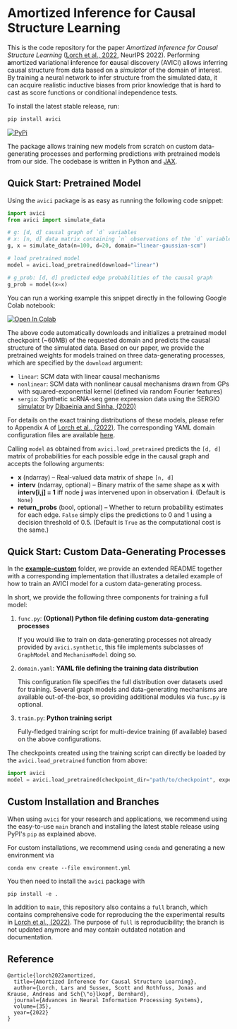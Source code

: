# Amortized Inference for Causal Structure Learning

This is the code repository for the paper 
_Amortized Inference for Causal Structure Learning_
([Lorch et al., 2022](https://arxiv.org/abs/2205.12934), NeurIPS 2022).
Performing **a**mortized **v**ariational **i**nference for 
**c**ausal d**i**scovery (AVICI) allows inferring causal structure 
from data based on a  _simulator_ of the domain of interest.
By training a neural network to infer structure from the simulated 
data, it can acquire realistic inductive biases from prior knowledge
that is hard to cast as score functions or conditional 
independence tests.


To install the latest stable release, run:

```bash
pip install avici
````
[![PyPi](https://img.shields.io/pypi/v/avici?logo=PyPI)](https://pypi.org/project/avici/)

The package allows training new models from scratch on custom data-generating processes 
and performing predictions with pretrained models from our side.
The codebase is written in Python and 
[JAX](https://jax.readthedocs.io/en/latest/notebooks/quickstart.html).


## Quick Start: Pretrained Model

Using the `avici` package is as easy as running the following code
snippet:

```python
import avici
from avici import simulate_data

# g: [d, d] causal graph of `d` variables
# x: [n, d] data matrix containing `n` observations of the `d` variables
g, x = simulate_data(n=100, d=20, domain="linear-gaussian-scm")

# load pretrained model
model = avici.load_pretrained(download="linear")

# g_prob: [d, d] predicted edge probabilities of the causal graph
g_prob = model(x=x)
```
You can run a working example this snippet directly in the following Google Colab notebook:

[![Open In Colab](https://colab.research.google.com/assets/colab-badge.svg)](https://colab.research.google.com/github/larslorch/avici/blob/master/example-pretrained/example.ipynb)

The above code automatically downloads and initializes 
a pretrained model checkpoint
(~60MB) of the requested domain and predicts
the causal structure of the simulated data.
Based on our paper, we provide the pretrained weights for models trained on
three data-generating processes, which are specified by the `download` argument:

- `linear`: SCM data with linear causal mechanisms
- `nonlinear`: SCM data with nonlinear causal mechanisms drawn 
from GPs with squared-exponential kernel
(defined via random Fourier features)
- `sergio`: Synthetic scRNA-seq gene expression data using the SERGIO
[simulator](https://github.com/PayamDiba/SERGIO) by 
[Dibaeinia and Sinha, (2020)](https://www.cell.com/cell-systems/pdf/S2405-4712(20)30287-8.pdf)

For details on the exact training distributions of these models,
please refer to Appendix A of 
[Lorch et al., (2022)](https://arxiv.org/abs/2205.12934). 
The corresponding YAML domain configuration files are available [here](avici/config/train/).


Calling `model` as obtained from `avici.load_pretrained`
predicts the `[d, d]` matrix of probabilities for each possible edge in the causal graph
and accepts the following arguments:

- **x** (ndarray) – Real-valued data matrix of shape `[n, d]`
- **interv** (ndarray, optional) – Binary matrix of the same shape as **x** 
        with **interv[i,j] = 1** iff node **j** was intervened upon in 
        observation **i**. (Default is `None`)  
- **return_probs** (bool, optional) –  Whether to return probability estimates 
        for each edge. `False` simply clips the predictions to 0 and 1 using 
        a decision threshold of 0.5. (Default is `True` as the computational 
        cost is the same.)



## Quick Start: Custom Data-Generating Processes

In the **[example-custom](example-custom)** folder, 
we provide an extended README together with a corresponding implementation
that illustrates a detailed example of how to train an AVICI model
for a custom data-generating process.

In short, we provide the following three components for training a full model:

1. `func.py`: **(Optional) Python file defining custom data-generating processes**

    If you would like to train on data-generating processes not already provided by `avici.synthetic`,
    this file implements subclasses of `GraphModel` and `MechanismModel` doing so.  

2. `domain.yaml`: **YAML file defining the training data distribution**

    This configuration file specifies the full distribution over datasets used for training.
    Several graph models and data-generating mechanisms are available out-of-the-box, so providing
    additional modules via `func.py` is optional.

4. `train.py`: **Python training script**

    Fully-fledged training script for multi-device training (if available) based on the above configurations. 

The checkpoints created using the training script can directly be loaded by the `avici.load_pretrained`
function from above:
```python
import avici
model = avici.load_pretrained(checkpoint_dir="path/to/checkpoint", expects_counts=False)
```


## Custom Installation and Branches

When using `avici` for your research and applications, we recommend using
the easy-to-use `main` branch and installing the latest stable
release using PyPI's `pip`
as explained above.

For custom installations, we recommend using `conda` and generating 
a new environment via
```
conda env create --file environment.yml
```
You then need to install the `avici` package with
```
pip install -e .
```

In addition to `main`, this repository also contains a `full` branch, which contains
comprehensive code for reproducing the the experimental results in 
[Lorch et al., (2022)](https://arxiv.org/abs/2205.12934). 
The purpose of `full` is reproducibility; the branch is not 
updated anymore and may contain outdated notation and documentation.


## Reference

```
@article{lorch2022amortized,
  title={Amortized Inference for Causal Structure Learning},
  author={Lorch, Lars and Sussex, Scott and Rothfuss, Jonas and Krause, Andreas and Sch{\"o}lkopf, Bernhard},
  journal={Advances in Neural Information Processing Systems},
  volume={35},
  year={2022}
}
```
